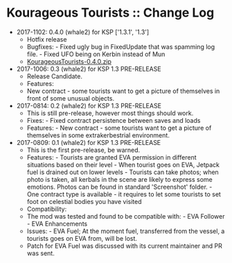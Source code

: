 # Kourageous Tourists :: Change Log

* 2017-1102: 0.4.0 (whale2) for KSP ['1.3.1', '1.3']
	+ Hotfix release
	+ Bugfixes:
			- Fixed ugly bug in FixedUpdate that was spamming log file.
			- Fixed UFO being on Kerbin instead of Mun
	+ [KourageousTourists-0.4.0.zip](https://github.com/whale2/KourageousTourists/files/1439604/KourageousTourists-0.4.0.zip)
* 2017-1006: 0.3 (whale2) for KSP 1.3 PRE-RELEASE
	+ Release Candidate.
	+ Features:
	+ New contract - some tourists want to get a picture of themselves in front of some unusual objects.
* 2017-0814: 0.2 (whale2) for KSP 1.3 PRE-RELEASE
	+ This is still pre-release, however most things should work.
	+ Fixes:
			- Fixed contract persistence between saves and loads
	+ Features:
			- New contract - some tourists want to get a picture of themselves in some extrakerbestrial environment.
* 2017-0809: 0.1 (whale2) for KSP 1.3 PRE-RELEASE
	+ This is the first pre-release, be warned.
	+ Features:
			- Tourists are granted EVA permission in different situations based on their level
			- When tourist goes on EVA, Jetpack fuel is drained out on lower levels
			- Tourists can take photos; when photo is taken, all kerbals in the scene are likely to express some emotions. Photos can be found in standard 'Screenshot' folder.
			- One contract type is available - it requires to let some tourists to set foot on celestial bodies you have visited
	+ Compatibility:
	+ The mod was tested and found to be compatible with:
			- EVA Follower
			- EVA Enhancements
	+ Issues:
			- EVA Fuel; At the moment fuel, transferred from the vessel, a tourists goes on EVA from, will be lost.
	+ Patch for EVA Fuel was discussed with its current maintainer and PR was sent.
